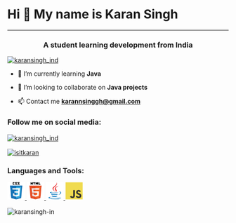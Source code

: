 











Hi 👋 My name is Karan Singh
============================


---------










                






<h3 align="center">A student learning development from India</h3>

<p align="left"> <a href="https://twitter.com/karansingh_ind" target="blank"><img src="https://img.shields.io/twitter/follow/karansingh_ind?logo=twitter&style=for-the-badge" alt="karansingh_ind" /></a> </p>



- 🌱 I’m currently learning **Java**

- 👯 I’m looking to collaborate on **Java projects**

- 📫 Contact me **karannsinggh@gmail.com**



<h3 align="left">Follow me on social media:</h3>

<p align="left">

<a href="https://twitter.com/karansingh_ind" target="blank"><img align="center" src="https://raw.githubusercontent.com/rahuldkjain/github-profile-readme-generator/master/src/images/icons/Social/twitter.svg" alt="karansingh_ind" height="30" width="40" /></a>

<a href="https://instagram.com/isitkaran" target="blank"><img align="center" src="https://raw.githubusercontent.com/rahuldkjain/github-profile-readme-generator/master/src/images/icons/Social/instagram.svg" alt="isitkaran" height="30" width="40" /></a>

</p>

<h3 align="left">Languages and Tools:</h3>

<p align="left"> <a href="https://www.w3schools.com/css/" target="_blank" rel="noreferrer"> <img src="https://raw.githubusercontent.com/devicons/devicon/master/icons/css3/css3-original-wordmark.svg" alt="css3" width="40" height="40"/> </a> <a href="https://www.w3.org/html/" target="_blank" rel="noreferrer"> <img src="https://raw.githubusercontent.com/devicons/devicon/master/icons/html5/html5-original-wordmark.svg" alt="html5" width="40" height="40"/> </a> <a href="https://www.java.com" target="_blank" rel="noreferrer"> <img src="https://raw.githubusercontent.com/devicons/devicon/master/icons/java/java-original.svg" alt="java" width="40" height="40"/> </a> <a href="https://developer.mozilla.org/en-US/docs/Web/JavaScript" target="_blank" rel="noreferrer"> <img src="https://raw.githubusercontent.com/devicons/devicon/master/icons/javascript/javascript-original.svg" alt="javascript" width="40" height="40"/> </a> </p>

<p><img align="center" src="https://github-readme-stats.vercel.app/api/top-langs?username=karansingh-in&show_icons=true&locale=en&layout=compact" alt="karansingh-in" /></p>

 
